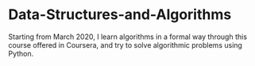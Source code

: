 # Data-Structures-and-Algorithms
Starting from March 2020, I learn algorithms in a formal way through this course offered in Coursera, and try to solve algorithmic problems using Python.
